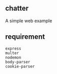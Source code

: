 ## chatter

A simple web example 

## requirement

```text
express 
multer 
nodemon 
body-parser 
cookie-parser
```